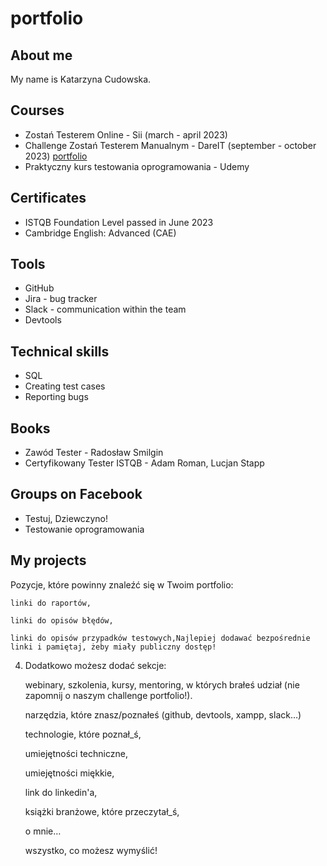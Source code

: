 # portfolio

## About me

My name is Katarzyna Cudowska.

## Courses

* Zostań Testerem Online - Sii (march - april 2023)
* Challenge Zostań Testerem Manualnym - DareIT (september - october 2023) [portfolio](https://github.com/kcudowska/challenge_portfolio_kasiacud)
* Praktyczny kurs testowania oprogramowania - Udemy

## Certificates

* ISTQB Foundation Level passed in June 2023
* Cambridge English: Advanced (CAE)

## Tools

* GitHub
* Jira - bug tracker
* Slack - communication within the team
* Devtools

## Technical skills

* SQL
* Creating test cases
* Reporting bugs

## Books

* Zawód Tester - Radosław Smilgin
* Certyfikowany Tester ISTQB - Adam Roman, Lucjan Stapp

## Groups on Facebook

* Testuj, Dziewczyno!
* Testowanie oprogramowania

## My projects

Pozycje, które powinny znaleźć się w Twoim portfolio:

    linki do raportów,

    linki do opisów błędów,

    linki do opisów przypadków testowych,Najlepiej dodawać bezpośrednie linki i pamiętaj, żeby miały publiczny dostęp!

4. Dodatkowo możesz dodać sekcje:

    webinary, szkolenia, kursy, mentoring, w których brałeś udział (nie zapomnij o naszym challenge portfolio!).

    narzędzia, które znasz/poznałeś (github, devtools, xampp, slack…)

    technologie, które poznał_ś,

    umiejętności techniczne,

    umiejętności miękkie,

    link do linkedin'a,

    książki branżowe, które przeczytał_ś,

    o mnie…

    wszystko, co możesz wymyślić!
